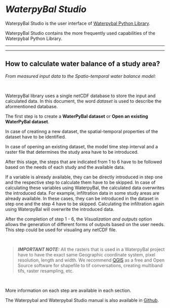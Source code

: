 # ***WaterpyBal Studio***

WaterpyBal Studio is the user interface of [Waterpybal Python Library](https://github.com/IDAEA-EVS/waterpybal).

WaterpyBal Studio contains the more frequently used capabilities of the Waterpybal Python Library.

---
---

## **How to calculate water balance of a study area?**
*From measured input data to the Spatio-temporal water balance model:*

&nbsp;

WaterpyBal library uses a single netCDF database to store the input and calculated data. In this document, the word *dataset* is used to describe the aformentioned database.

The first step is to create a **WaterPyBal dataset** or **Open an existing WaterPyBal dataset**.


In case of creatinng a new dataset, the spatial-temporal properties of the dataset have to be identified.

In case of opening an existing dataset, the model time step interval and a raster file that determines the study area have to be introduced.

After this stage, the steps that are indicated from 1 to 6 have to be followed based on the needs of each study and the available data.

If a variable is already available, they can be directly introduced in step one and the respective step to calculate them have to be skipped. In case of calculating these variables using WaterpyBal, the calculated data overwrites the introduced data. For example, infiltration data in some study areas are already available. In these cases, they can be introduced in the dataset in step one and the step 4 have to be skipped. Calculating the infiltration again using WaterpyBal will overwrite the introduced data.

After the completion of step 1 - 6, the *Visualization and outputs* option allows the generation of different forms of outputs based on the user needs. This step could be used for visualing any netCDF file.

&nbsp;

>***IMPORTANT NOTE:*** All the rasters that is used in a WaterpyBal project have to have the exact same Geographic coordinate system, pixel resolution, length and width. We recommend [QGIS](https://www.qgis.org) as a free and Open Source software for shapefile to tif conversations, creating multiband tifs, raster resampling, etc. 

&nbsp;


More information on each step are available in each section.

The Waterpybal and Waterpybal Studio manual is also available in [Github](https://github.com/IDAEA-EVS/waterpybal).
